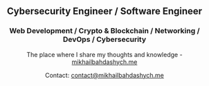 <h2 align="center">
  Cybersecurity Engineer / Software Engineer
</h2>

<h3 align="center">
  Web Development / Crypto & Blockchain / Networking / DevOps / Cybersecurity
</h3>

<div align="center">
  <p>The place where I share my thoughts and knowledge - <a href="https://mikhailbahdashych.me">mikhailbahdashych.me</a></p>
  <p>Contact: <a href="mailto:contact@mikhailbahdashych.me">contact@mikhailbahdashych.me</a></p>
</div>
